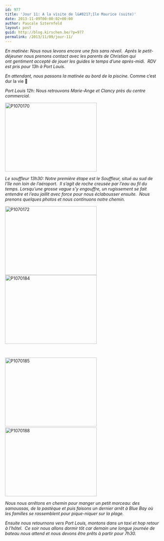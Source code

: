 ```yaml
---
id: 977
title: 'Jour 11: A la visite de l&#8217;île Maurice (suite)'
date: 2013-11-09T00:00:02+00:00
author: Pascale Szternfeld
layout: post
guid: http://blog.kirschen.be/?p=977
permalink: /2013/11/09/jour-11/
---
```

_En matinée: Nous nous levons encore une fois sans réveil.  Après le petit-déjeuner nous prenons contact avec les parents de Christian qui ont gentiment accepté de jouer les guides le temps d&#8217;une après-midi.  RDV est pris pour 13h à Port Louis._

_En attendant, nous passons la matinée au bord de la piscine._ Comme c&#8217;est dur la vie 🙂<!--more-->

_Port Louis 12h: Nous retrouvons Marie-Ange et Clancy près du centre commercial._

[<img class="aligncenter size-medium wp-image-987" alt="P1070170" src="https://i1.wp.com/blog.kirschen.be/wp-content/uploads/2013/12/P1070170-300x225.jpg?resize=300%2C225" width="300" height="225" data-recalc-dims="1" />](https://i0.wp.com/blog.kirschen.be/wp-content/uploads/2013/12/P1070170.jpg)

_Le souffleur 13h30: Notre première étape est le Souffleur, situé au sud de l&#8217;île non loin de l&#8217;aéroport.  Il s&#8217;agit de roche creusée par l&#8217;eau au fil du temps. Lorsqu&#8217;une grosse vague s&#8217;y engouffre, un rugissement se fait entendre et l&#8217;eau jaillit avec force pour nous éclabousser ensuite.  Nous prenons quelques photos et nous continuons notre chemin._

[<img class="size-medium wp-image-988 alignnone" alt="P1070172" src="https://i1.wp.com/blog.kirschen.be/wp-content/uploads/2013/12/P1070172-300x225.jpg?resize=300%2C225" width="300" height="225" data-recalc-dims="1" />](https://i1.wp.com/blog.kirschen.be/wp-content/uploads/2013/12/P1070172.jpg) [<img class="alignnone size-medium wp-image-989" alt="P1070184" src="https://i0.wp.com/blog.kirschen.be/wp-content/uploads/2013/12/P1070184-300x225.jpg?resize=300%2C225" width="300" height="225" srcset="https://i1.wp.com/www.kirschen.be/wp-content/uploads/2013/12/P1070184.jpg?resize=300%2C225&ssl=1 300w, https://i1.wp.com/www.kirschen.be/wp-content/uploads/2013/12/P1070184.jpg?resize=1024%2C768&ssl=1 1024w, https://i1.wp.com/www.kirschen.be/wp-content/uploads/2013/12/P1070184.jpg?w=1960&ssl=1 1960w, https://i1.wp.com/www.kirschen.be/wp-content/uploads/2013/12/P1070184.jpg?w=2940&ssl=1 2940w" sizes="(max-width: 300px) 100vw, 300px" data-recalc-dims="1" />](https://i2.wp.com/blog.kirschen.be/wp-content/uploads/2013/12/P1070184.jpg)

&nbsp;

[<img class="alignnone size-medium wp-image-990" alt="P1070185" src="https://i2.wp.com/blog.kirschen.be/wp-content/uploads/2013/12/P1070185-300x225.jpg?resize=300%2C225" width="300" height="225" srcset="https://i1.wp.com/www.kirschen.be/wp-content/uploads/2013/12/P1070185.jpg?resize=300%2C225&ssl=1 300w, https://i1.wp.com/www.kirschen.be/wp-content/uploads/2013/12/P1070185.jpg?resize=1024%2C768&ssl=1 1024w, https://i1.wp.com/www.kirschen.be/wp-content/uploads/2013/12/P1070185.jpg?w=1960&ssl=1 1960w, https://i1.wp.com/www.kirschen.be/wp-content/uploads/2013/12/P1070185.jpg?w=2940&ssl=1 2940w" sizes="(max-width: 300px) 100vw, 300px" data-recalc-dims="1" />](https://i1.wp.com/blog.kirschen.be/wp-content/uploads/2013/12/P1070185.jpg) [<img class="alignnone size-medium wp-image-991" alt="P1070188" src="https://i1.wp.com/blog.kirschen.be/wp-content/uploads/2013/12/P1070188-300x225.jpg?resize=300%2C225" width="300" height="225" srcset="https://i0.wp.com/www.kirschen.be/wp-content/uploads/2013/12/P1070188.jpg?resize=300%2C225&ssl=1 300w, https://i0.wp.com/www.kirschen.be/wp-content/uploads/2013/12/P1070188.jpg?resize=1024%2C768&ssl=1 1024w, https://i0.wp.com/www.kirschen.be/wp-content/uploads/2013/12/P1070188.jpg?w=1960&ssl=1 1960w, https://i0.wp.com/www.kirschen.be/wp-content/uploads/2013/12/P1070188.jpg?w=2940&ssl=1 2940w" sizes="(max-width: 300px) 100vw, 300px" data-recalc-dims="1" />](https://i1.wp.com/blog.kirschen.be/wp-content/uploads/2013/12/P1070188.jpg)

_Nous nous arrêtons en chemin pour manger un petit morceau: des samoussas, de la pastèque et puis faisons un dernier arrêt à Blue Bay où les familles se rassemblent pour pique-niquer sur la plage._

_Ensuite nous retournons vers Port Louis, montons dans un taxi et hop retour à l&#8217;hôtel.  Ce soir nous allons dormir tôt car demain une longue journée de bateau nous attend et nous devons être prêts à partir pour 7h30._